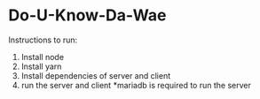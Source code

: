 # Do-U-Know-Da-Wae

Instructions to run:
1. Install node
2. Install yarn
3. Install dependencies of server and client
4. run the server and client
*mariadb is required to run the server
